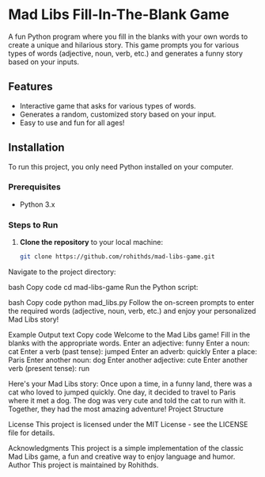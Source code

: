 # Mad Libs Fill-In-The-Blank Game

A fun Python program where you fill in the blanks with your own words to create a unique and hilarious story. This game prompts you for various types of words (adjective, noun, verb, etc.) and generates a funny story based on your inputs.

## Features

- Interactive game that asks for various types of words.
- Generates a random, customized story based on your input.
- Easy to use and fun for all ages!

## Installation

To run this project, you only need Python installed on your computer.

### Prerequisites

- Python 3.x

### Steps to Run

1. **Clone the repository** to your local machine:

   ```bash
   git clone https://github.com/rohithds/mad-libs-game.git
Navigate to the project directory:

bash
Copy code
cd mad-libs-game
Run the Python script:

bash
Copy code
python mad_libs.py
Follow the on-screen prompts to enter the required words (adjective, noun, verb, etc.) and enjoy your personalized Mad Libs story!

Example Output
text
Copy code
Welcome to the Mad Libs game!
Fill in the blanks with the appropriate words.
Enter an adjective: funny
Enter a noun: cat
Enter a verb (past tense): jumped
Enter an adverb: quickly
Enter a place: Paris
Enter another noun: dog
Enter another adjective: cute
Enter another verb (present tense): run

Here's your Mad Libs story:
Once upon a time, in a funny land, there was a cat who loved to jumped quickly.
One day, it decided to travel to Paris where it met a dog.
The dog was very cute and told the cat to run with it.
Together, they had the most amazing adventure!
Project Structure

License
This project is licensed under the MIT License - see the LICENSE file for details.

Acknowledgments
This project is a simple implementation of the classic Mad Libs game, a fun and creative way to enjoy language and humor.
Author
This project is maintained by Rohithds.
